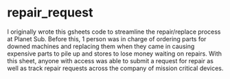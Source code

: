 # repair_request

I originally wrote this gsheets code to streamline the repair/replace process at Planet Sub. Before this, 1 person was in charge of ordering parts for downed machines and replacing them when they came in causing expensive parts to pile up and stores to lose money waiting on repairs. With this sheet, anyone with access was able to submit a request for repair as well as track repair requests across the company of mission critical devices.
